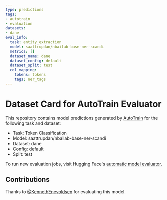 ```yaml
---
type: predictions
tags:
- autotrain
- evaluation
datasets:
- dane
eval_info:
  task: entity_extraction
  model: saattrupdan/nbailab-base-ner-scandi
  metrics: []
  dataset_name: dane
  dataset_config: default
  dataset_split: test
  col_mapping:
    tokens: tokens
    tags: ner_tags
---
```

# Dataset Card for AutoTrain Evaluator

This repository contains model predictions generated by [AutoTrain](https://huggingface.co/autotrain) for the following task and dataset:

* Task: Token Classification
* Model: saattrupdan/nbailab-base-ner-scandi
* Dataset: dane
* Config: default
* Split: test

To run new evaluation jobs, visit Hugging Face's [automatic model evaluator](https://huggingface.co/spaces/autoevaluate/model-evaluator).

## Contributions

Thanks to [@KennethEnevoldsen](https://huggingface.co/KennethEnevoldsen) for evaluating this model.